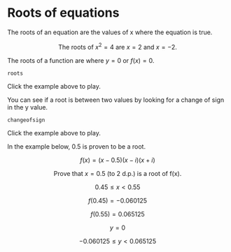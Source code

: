 # Roots of equations

The roots of an equation are the values of x where the equation is true.

$$\text{The roots of } x^2 = 4 \text{ are } x = 2 \text{ and } x = -2\text{.}$$

The roots of a function are where $y = 0$ or $f(x) = 0$.

```sketch
roots
```

Click the example above to play.

You can see if a root is between two values by looking for a change of sign in the y value.

```sketch
changeofsign
```

Click the example above to play.

In the example below, 0.5 is proven to be a root.

$$f(x) = (x-0.5)(x-i)(x+i)$$

$$\text{Prove that }x = 0.5 \text{ (to 2 d.p.) is a root of f(x).}$$

$$0.45 \leq x < 0.55$$

$$f(0.45) = -0.060125$$

$$f(0.55) = 0.065125$$

$$y = 0$$

$$-0.060125 \leq y < 0.065125$$
